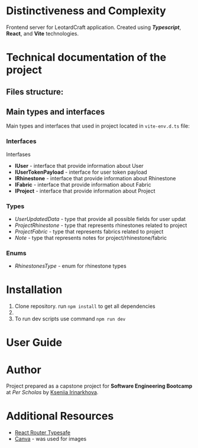 # Distinctiveness and Complexity
Frontend server for LeotardCraft application. Created using ***Typescript***, **React**, and **Vite** technologies.

# Technical documentation of the project
## Files structure:

## Main types and interfaces
Main types and interfaces that used in project located in `vite-env.d.ts` file:
### Interfaces
Interfases 
- **IUser** - interface that provide information about User 
- **IUserTokenPayload** - interface for user token payload
- **IRhinestone** - interface that provide information about Rhinestone
- **IFabric** - interface that provide information about Fabric
- **IProject** - interface that provide information about Project

### Types
 - *UserUpdatedData* - type that provide all possible fields for user updat
 - *ProjectRhinestone* - type that represents rhinestones related to project
 - *ProjectFabric* - type that represents fabrics related to project
 - *Note* - type that represents notes for project/rhinestone/fabric

### Enums
- *RhinestonesType* - enum for rhinestone types

# Installation
1. Clone repository. run `npm install` to get all dependencies
2.
3. To run dev scripts use command `npm run dev`

# User Guide

# Author
Project prepared as a capstone project for **Software Engineering Bootcamp** at *Per Scholas* by [Kseniia Irinarkhova](https://www.linkedin.com/in/kseniia-irinarkhova/).

# Additional Resources

- [React Router Typesafe](https://github.com/fredericoo/react-router-typesafe)
- [Canva](https://www.canva.com/) - was used for images